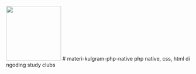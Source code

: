 <img src="https://github.com/sasmitoh/sasmitoh/materi-kulgram-php-native/group.jpg" width="150" height="150" />
# materi-kulgram-php-native
php native, css, html di ngoding study clubs
